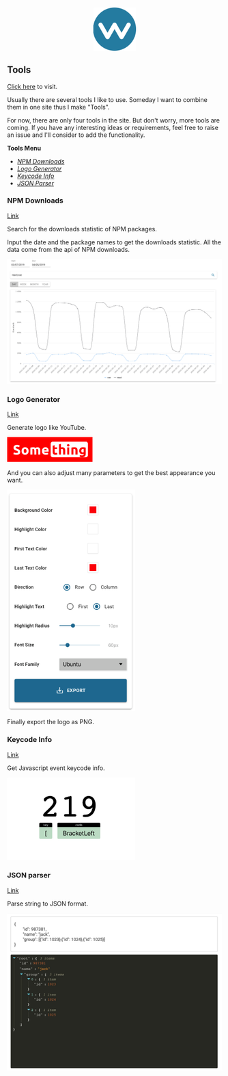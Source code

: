 <p align="center"><a href="https://tools.waningflow.com/" target="_blank" rel="noopener noreferrer"><img width="100" src="./public/WebIcon.png" alt="waningflow logo"></a></p>

## Tools

[Click here](https://tools.waningflow.com/) to visit.

Usually there are several tools I like to use. Someday I want to combine them in one site thus I make "Tools".

For now, there are only four tools in the site. But don't worry, more tools are coming. If you have any interesting ideas or requirements, feel free to raise an issue and I'll consider to add the functionality.

**Tools Menu**

- [_NPM Downloads_](#NPM-Downloads)
- [_Logo Generator_](#Logo-Generator)
- [_Keycode Info_](#Keycode-Info)
- [_JSON Parser_](#JSON-Parser)

### NPM Downloads

[Link](https://tools.waningflow.com/npm-download)

Search for the downloads statistic of NPM packages.

Input the date and the package names to get the downloads statistic.
All the data come from the api of NPM downloads.

<p align="left"><img width="800" src="./public/npmdownload_sc_rm.png"></p>

### Logo Generator

[Link](https://tools.waningflow.com/logo-generate)

Generate logo like YouTube.

<p align="left"><img width="200" src="./public/Something_rm.png" ></p>
And you can also adjust many parameters to get the best appearance you want.
<p align="left"><img width="300" src="./public/logogenerate_sc_rm.png"></p>
Finally export the logo as PNG.

### Keycode Info

[Link](https://tools.waningflow.com/keycode-info)

Get Javascript event keycode info.

<p align="left"><img width="300" src="./public/keycodeinfo_main.png" ></p>

### JSON parser

[Link](https://tools.waningflow.com/json-parser)

Parse string to JSON format.

<p align="left"><img width="800" src="./public/jsonparser_main.png" ></p>
